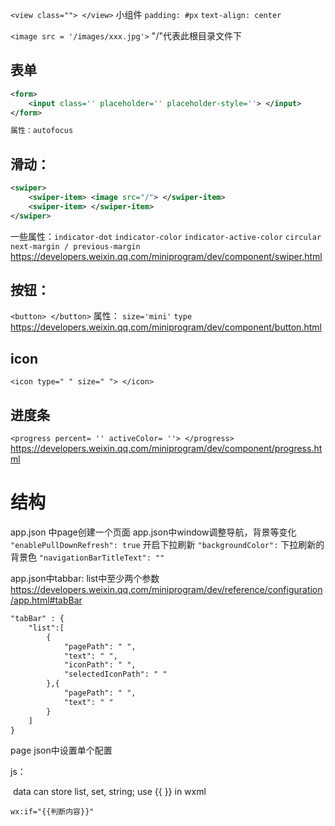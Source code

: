 `<view class=""> </view>` 小组件
	`padding: #px` `text-align: center`

`<image src = '/images/xxx.jpg'>` "/"代表此根目录文件下

## 表单

```xml
<form>
    <input class='' placeholder='' placeholder-style=''> </input>
</form>

属性：autofocus
```



## 滑动：

```xml
<swiper>
    <swiper-item> <image src="/"> </swiper-item>
    <swiper-item> </swiper-item>
</swiper>
```
一些属性：`indicator-dot` `indicator-color` `indicator-active-color` `circular` `next-margin / previous-margin`
<https://developers.weixin.qq.com/miniprogram/dev/component/swiper.html>

## 按钮：
`<button> </button>`
属性：
`size='mini'` `type`
<https://developers.weixin.qq.com/miniprogram/dev/component/button.html>

## icon

`<icon type=" " size=" "> </icon>`

## 进度条 

`<progress percent= '' activeColor= ''> </progress> `
<https://developers.weixin.qq.com/miniprogram/dev/component/progress.html>



# 结构

app.json 中page创建一个页面
app.json中window调整导航，背景等变化
	`"enablePullDownRefresh": true` 开启下拉刷新
	`"backgroundColor":` 下拉刷新的背景色
	`"navigationBarTitleText": ""`

app.json中tabbar: list中至少两个参数
<https://developers.weixin.qq.com/miniprogram/dev/reference/configuration/app.html#tabBar>

```xml
"tabBar" : {
	"list":[
		{
			"pagePath": " ",
			"text": " ",
			"iconPath": " ",
			"selectedIconPath": " "
		},{
			"pagePath": " ",
			"text": " "
		}
	]
}
```

page json中设置单个配置

js：

​	data can store list, set, string; use {{ }} in wxml

`wx:if="{{判断内容}}"`





